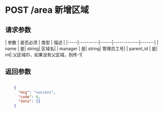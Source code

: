 # POST  /area 新增区域


## 请求参数
| 参数 | 是否必须 | 类型 | 描述 | 
|-----|----------|------|-------------|-------|
| name   | 是| string| 区域名|
| manager   | 是| string| 管理员工号|
| parent_id   | 是| int| 父区域ID，如果没有父区域，则传-1|


## 返回参数
```json

	{
	  "msg": "success",
	  "code": 0,
	  "data": {}
    }

```
